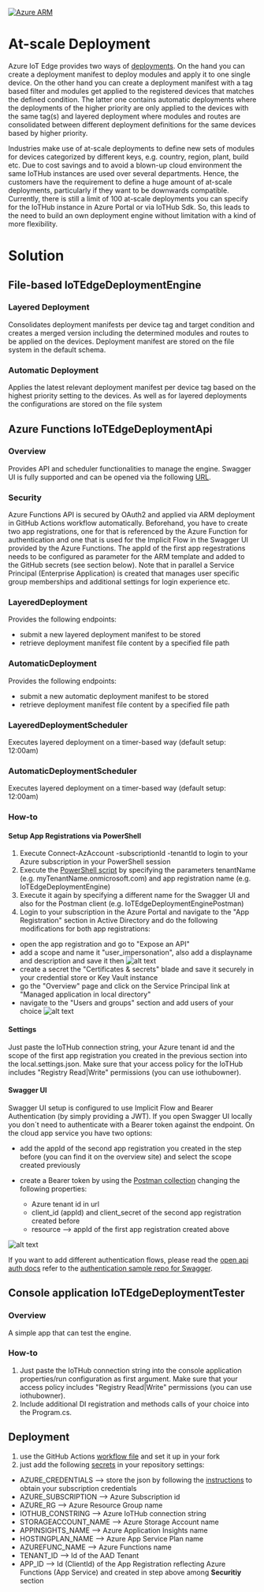[![Azure ARM](https://github.com/Bindsi/IoTEdgeDeploymentService/actions/workflows/CD_Infra.yml/badge.svg)](https://github.com/Bindsi/IoTEdgeDeploymentService/actions/workflows/CD_Infra.yml)

# At-scale Deployment

Azure IoT Edge provides two ways of [deployments](https://learn.microsoft.com/en-us/azure/iot-edge/module-deployment-monitoring?view=iotedge-1.4). 
On the hand you can create a deployment manifest to deploy modules and apply it to one single device.
On the other hand you can create a deployment manifest with a tag based filter and modules get applied to the registered devices that matches the defined condition.
The latter one contains automatic deployments where the deployments of the higher priority are only applied to the devices with the same tag(s) 
and layered deployment where modules and routes are consolidated between different deployment definitions for the same devices based by higher priority.

Industries make use of at-scale deployments to define new sets of modules for devices categorized by different keys, e.g. country, region, plant, build etc.
Due to cost savings and to avoid a blown-up cloud environment the same IoTHub instances are used over several departments.
Hence, the customers have the requirement to define a huge amount of at-scale deployments, particularly if they want to be downwards compatible.
Currently, there is still a limit of 100 at-scale deployments you can specify for the IoTHub instance in Azure Portal or via IoTHub Sdk.
So, this leads to the need to build an own deployment engine without limitation with a kind of more flexibility.

# Solution

## File-based IoTEdgeDeploymentEngine

### Layered Deployment

Consolidates deployment manifests per device tag and target condition and creates a merged version including the determined modules and routes to be applied on the devices.
Deployment manifest are stored on the file system in the default schema.

### Automatic Deployment

Applies the latest relevant deployment manifest per device tag based on the highest priority setting to the devices.
As well as for layered deployments the configurations are stored on the file system

## Azure Functions IoTEdgeDeploymentApi

### Overview

Provides API and scheduler functionalities to manage the engine.
Swagger UI is fully supported and can be opened via the following [URL][def].

### Security

Azure Functions API is secured by OAuth2 and applied via ARM deployment in GitHub Actions workflow automatically.
Beforehand, you have to create two app registrations, one for that is referenced by the Azure Function for authentication and one that is used for the Implicit Flow in the Swagger UI provided by the Azure Functions.
The appId of the first app regestrations needs to be configured as parameter for the ARM template and added to the GitHub secrets (see section below). Note that in parallel a Service Principal (Enterprise Application) is created that manages user specific group memberships and additional settings for login experience etc.

### LayeredDeployment

Provides the following endpoints:

- submit a new layered deployment manifest to be stored
- retrieve deployment manifest file content by a specified file path

### AutomaticDeployment

Provides the following endpoints:

- submit a new automatic deployment manifest to be stored
- retrieve deployment manifest file content by a specified file path

### LayeredDeploymentScheduler

Executes layered deployment on a timer-based way (default setup: 12:00am)

### AutomaticDeploymentScheduler

Executes layered deployment on a timer-based way (default setup: 12:00am)

### How-to

#### Setup App Registrations via PowerShell

1. Execute Connect-AzAccount -subscriptionId <yourSubscriptionId> -tenantId <yourTenantId> to login to your Azure subscription in your PowerShell session
1. Execute the [PowerShell script][def3] by specifying the parameters tenantName (e.g. myTenantName.onmicrosoft.com) and app registration name (e.g. IoTEdgeDeploymentEngine)
2. Execute it again by specifying a different name for the Swagger UI and also for the Postman client (e.g. IoTEdgeDeploymentEnginePostman)
3. Login to your subscription in the Azure Portal and navigate to the "App Registration" section in Active Directory and do the following modifications for both app registrations:

- open the app registration and go to "Expose an API"
- add a scope and name it "user_impersonation", also add a displayname and description and save it then
![alt text](images/AppRegScope.png "Scope 'user_impersonation'")
- create a secret the "Certificates & secrets" blade and save it securely in your credential store or Key Vault instance
- go the "Overview" page and click on the Service Principal link at "Managed application in local directory"
- navigate to the "Users and groups" section and add users of your choice
![alt text](images/SPUsers.png "Add SP´s users")

#### Settings

Just paste the IoTHub connection string, your Azure tenant id and the scope of the first app registration you created in the previous section into the local.settings.json.
Make sure that your access policy for the IoTHub includes "Registry Read|Write" permissions (you can use iothubowner).

#### Swagger UI

Swagger UI setup is configured to use Implicit Flow and Bearer Authentication (by simply providing a JWT).
If you open Swagger UI locally you don´t need to authenticate with a Bearer token against the endpoint.
On the cloud app service you have two options:

- add the appId of the second app registration you created in the step before (you can find it on the overview site) and select the scope created previously
- create a Bearer token by using the [Postman collection][def5] changing the following properties:

  - Azure tenant id in url
  - client_id (appId) and client_secret of the second app registration created before
  - resource --> appId of the first app registration created above

![alt text](images/SwaggerUI.png "Swagger UI")

If you want to add different authentication flows, please read the [open api auth docs](https://github.com/Azure/azure-functions-openapi-extension/blob/8cb58af111928088b4f6c07fdf482f6ee5bdf59d/docs/openapi-auth.md) refer to the [authentication sample repo for Swagger](https://github.com/devkimchi/azure-functions-oauth-authentications-via-swagger-ui).

## Console application IoTEdgeDeploymentTester

### Overview

A simple app that can test the engine.

### How-to

1. Just paste the IoTHub connection string into the console application properties/run configuration as first argument.
Make sure that your access policy includes "Registry Read|Write" permissions (you can use iothubowner).
2. Include additional DI registration and methods calls of your choice into the Program.cs.

## Deployment

1. use the GitHub Actions [workflow file][def2] and set it up in your fork
2. just add the following [secrets][def4] in your repository settings:

- AZURE_CREDENTIALS --> store the json by following the [instructions](https://learn.microsoft.com/en-us/azure/azure-resource-manager/templates/deploy-github-actions?tabs=userlevel#generate-deployment-credentials) to obtain your subscription credentials
- AZURE_SUBSCRIPTION --> Azure Subscription id
- AZURE_RG --> Azure Resource Group name
- IOTHUB_CONSTRING --> Azure IoTHub connection string
- STORAGEACCOUNT_NAME --> Azure Storage Account name
- APPINSIGHTS_NAME --> Azure Application Insights name
- HOSTINGPLAN_NAME --> Azure App Service Plan name
- AZUREFUNC_NAME --> Azure Functions name
- TENANT_ID --> Id of the AAD Tenant
- APP_ID --> Id (ClientId) of the App Registration reflecting Azure Functions (App Service) and created in step above among **Securitiy** section

[def]: http://localhost:7071/api/swagger/ui
[def2]: /.github/workflows/CD_Infra.yml
[def3]: /deployment/createServicePrincipal.ps1
[def4]: https://docs.github.com/en/actions/security-guides/encrypted-secrets#creating-encrypted-secrets-for-a-repository
[def5]: /postman/IoTEdgeDeploymentService.postman_collection.json